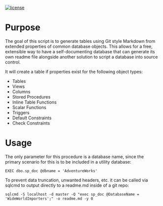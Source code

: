 [![license](https://img.shields.io/github/license/mashape/apistatus.svg)]()

# Purpose
The goal of this script is to generate tables using Git style Markdown from extended properties of common database objects. This allows for a free, extensible way to have a self-documenting database that can generate its own readme file alongside another solution to script a database into source control. 

It will create a table if properties exist for the following object types:

- Tables
- Views
- Columns
- Stored Procedures
- Inline Table Functions
- Scalar Functions
- Triggers
- Default Constraints
- Check Constraints

# Usage
The only parameter for this procedure is a database name, since the primary scenario for this is to be included in a utility database:

    EXEC dbo.sp_doc @dbname = 'AdventureWorks'

To prevent data truncation, unwanted headers, etc. it can be called via sqlcmd to output directly to a readme.md inside of a git repo:

    sqlcmd -S localhost -d master -Q "exec sp_doc @DatabaseName = 'WideWorldImporters';" -o readme.md -y 0
